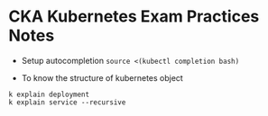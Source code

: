# CKA Kubernetes Exam Practices Notes

* Setup autocompletion
```source <(kubectl completion bash)```

* To know the structure of kubernetes object
```
k explain deployment
k explain service --recursive
```
